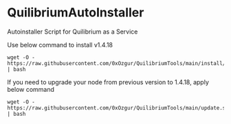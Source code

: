 # QuilibriumAutoInstaller
Autoinstaller Script for Quilibrium as a Service

Use below command to install v1.4.18

    wget -O - https://raw.githubusercontent.com/0xOzgur/QuilibriumTools/main/install/install_quilibrium_service.sh | bash

    
If you need to upgrade your node from previous version to 1.4.18, apply below command

    wget -O - https://raw.githubusercontent.com/0xOzgur/QuilibriumTools/main/update.sh | bash
